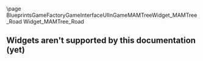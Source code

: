 \page BlueprintsGameFactoryGameInterfaceUIInGameMAMTreeWidget_MAMTree_Road Widget_MAMTree_Road
## Widgets aren't supported by this documentation (yet)
